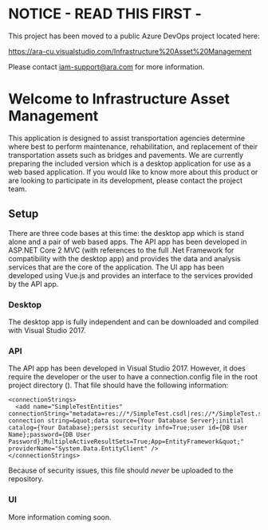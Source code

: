 # NOTICE - READ THIS FIRST -
This project has been moved to a public Azure DevOps project located here: 

https://ara-cu.visualstudio.com/Infrastructure%20Asset%20Management

Please contact iam-support@ara.com for more information.

# Welcome to Infrastructure Asset Management
This application is designed to assist transportation agencies determine where best to perform maintenance, rehabilitation, and replacement of their transportation assets such as bridges and pavements.  We are currently preparing the included version which is a desktop application for use as a web based application.  If you would like to know more about this product or are looking to participate in its development, please contact the project team.

## Setup
There are three code bases at this time:  the desktop app which is stand alone and a pair of web based apps.  The API app has been developed in ASP.NET Core 2 MVC (with references to the full .Net Framework for compatibility with the desktop app) and provides the data and analysis services that are the core of the application.  The UI app has been developed using Vue.js and provides an interface to the services provided by the API app.

### Desktop
The desktop app is fully independent and can be downloaded and compiled with Visual Studio 2017.

### API
The API app has been developed in Visual Studio 2017.  However, it does require the developer or the user to have a connection.config file in the root project directory ().  That file should have the following information:

```
<connectionStrings>
  <add name="SimpleTestEntities" connectionString="metadata=res://*/SimpleTest.csdl|res://*/SimpleTest.ssdl|res://*/SimpleTest.msl;provider=System.Data.SqlClient;provider connection string=&quot;data source={Your Database Server};initial catalog={Your Database};persist security info=True;user id={DB User Name};password={DB User Password};MultipleActiveResultSets=True;App=EntityFramework&quot;" providerName="System.Data.EntityClient" />
</connectionStrings>
```

Because of security issues, this file should *never* be uploaded to the repository.

### UI
More information coming soon.
